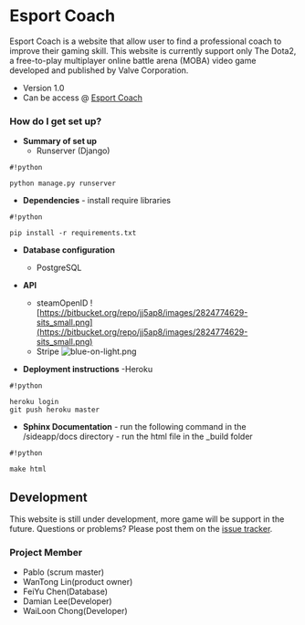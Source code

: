 # **Esport Coach** #
Esport Coach is a website that allow user to find a professional coach to improve their gaming skill. This website is currently support only The Dota2, a free-to-play multiplayer online battle arena (MOBA) video game developed and published by Valve Corporation. 
    
* Version 1.0
* Can be access @ [Esport Coach](https://esportcoach.herokuapp.com/)


### How do I get set up? ###

* **Summary of set up**
    - Runserver (Django)

```
#!python

python manage.py runserver

```

* **Dependencies**
      - install require libraries

```
#!python

pip install -r requirements.txt

```

* **Database configuration**
    - PostgreSQL

* **API**
    - steamOpenID ![https://bitbucket.org/repo/jj5ap8/images/2824774629-sits_small.png](https://bitbucket.org/repo/jj5ap8/images/2824774629-sits_small.png)    
    - Stripe ![blue-on-light.png](https://bitbucket.org/repo/jj5ap8/images/237123654-blue-on-light.png)
 
* **Deployment instructions**
    -Heroku

```
#!python

heroku login
git push heroku master

```
* **Sphinx Documentation**
      - run the following command in the /sideapp/docs directory
      - run the html file in the _build folder

```
#!python

make html

```

## Development ##
This website is still under development, more game will be support in the future.
Questions or problems? Please post them on the [issue tracker](https://bitbucket.org/pablop1505/webdesignproject/issues).

### Project Member ###
* Pablo (scrum master)
* WanTong Lin(product owner)
* FeiYu Chen(Database)
* Damian Lee(Developer)
* WaiLoon Chong(Developer)